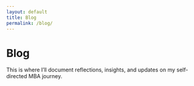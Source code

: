 ```yaml
---
layout: default
title: Blog
permalink: /blog/
---
```


# Blog
This is where I’ll document reflections, insights, and updates on my self-directed MBA journey.
